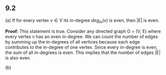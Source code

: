 


## 9.2

(a) If for every vertex $v \in V$ its in-degree $deg_{in}(v)$ is even, then $|E|$ is even.

**Proof:** This statement is true. Consider any directed graph G = (V, E) where every vertex v has an even in-degree. We can count the number of edges by summing up the in-degrees of all vertices because each edge contributes to the in-degree of one vertex. Since every in-degree is even, the sum of all in-degrees is even. This implies that the number of edges |E| is also even.


(b) 